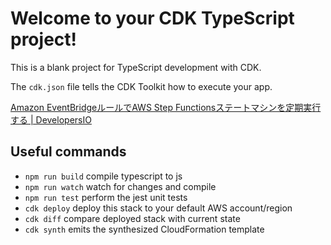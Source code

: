 # Welcome to your CDK TypeScript project!

This is a blank project for TypeScript development with CDK.

The `cdk.json` file tells the CDK Toolkit how to execute your app.

[Amazon EventBridgeルールでAWS Step Functionsステートマシンを定期実行する | DevelopersIO](https://dev.classmethod.jp/articles/run-the-aws-step-functions-state-machine-periodically-with-amazon-eventbridge-rules/)

## Useful commands

 * `npm run build`   compile typescript to js
 * `npm run watch`   watch for changes and compile
 * `npm run test`    perform the jest unit tests
 * `cdk deploy`      deploy this stack to your default AWS account/region
 * `cdk diff`        compare deployed stack with current state
 * `cdk synth`       emits the synthesized CloudFormation template

